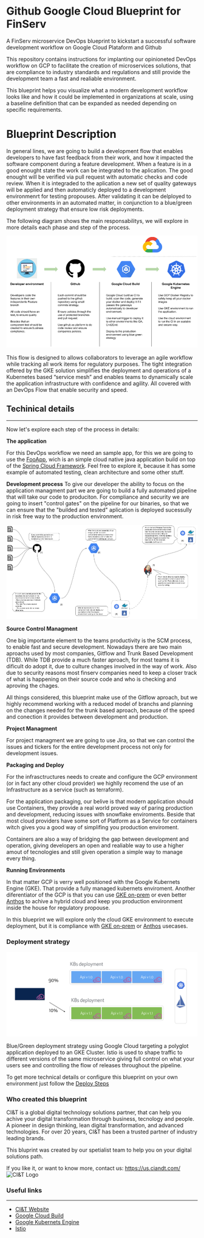 # Github Google Cloud Blueprint for FinServ
A FinServ microservice DevOps blueprint to kickstart a successful software development workflow on Google Cloud Plataform and Github

This repository contains instructions for implanting our opinioneted DevOps workflow on GCP to facilitate the creation of microservices solutions, that are compliance to industry standards and regulations and still provide the development team a fast and realiable environment.

This blueprint helps you visualize what a modern development workflow looks like and how it could be implemented in organizations at scale, using a baseline definition that can be expanded as needed depending on specific requirements.

# Blueprint Description

In general lines, we are going to build a development flow that enables developers to have fast feedback from their work, and how it impacted the software component during a feature development. When a feature is in a good enought state the work can be integrated to the aplication. The good enought will be verified via pull request with automatic checks and code review. When it is integraded to the aplication a new set of quality gateways will be applied and then automaticly deployed to a development environmenrt for testing propouses. After validating it can be delployed to other environments in an automated matter, in conjunction to a blue/green deployment strategy that ensure low risk deployments.  

The following diagram shows the main responsabilitys, we will explore in more details each phase and step of the process.

![Strategic Workflow](./images/strategic_workflow.png)


This flow is designed to allows collaborators to leverage an agile workflow while tracking all work items for regulatory purposes. The tight integration offered by the GKE solution simplifies the deployment and operations of a Kubernetes based “service mesh” and enables teams to dynamically scale the application infrastructure with confidence and agility. All covered with an DevOps Flow that enable security and speed.


## Techinical details
---
Now let's explore each step of the process in details:

**The application** 

For this DevOps workflow we need an sample app, for this we are going to use the [FooApp](https://github.com/rsdomingues/cloud_blueprint/tree/master/fooapp), wich is an simple cloud native java application build on top of the [Spring Cloud Framework](https://spring.io/projects/spring-cloud). Feel free to explore it, because it has some example of automated testing, clean architecture and some other stuff.

**Development process**
To give our developer the ability to focus on the application managment part we are going to build a fully automated pipeline that will take our code to produciton. For compliance and security we are going to insert "control gates" on the pipeline for our binaries, so that we can ensure that the "builded and tested" aplication is deployed sucessully in risk free way to the production environment.

![Developer Flow](./images/developer_flow.png)

**Source Control Managment**

One big importante element to the teams productivity is the SCM process, to enable fast and secure development. Nowadays there are two main aproachs used by most companies, Gitflow and Trunk Based Development (TDB). While TDB provide a much faster aproach, for most teams it is dificult do adopt it, due to culture changes involved in the way of work. Also due to security reasons most finserv companies need to keep a closer track of what is happening on their source code and who is checking and aproving the chages.

All things considered, this blueprint make use of the Gitflow aproach, but we highly recommend working with a reduced model of branchs and planning on the changes needed for the trunk based aproach, because of the speed and conection it provides between development and production.

**Project Managment**

For project managment we are going to use Jira, so that we can control the issues and tickers for the entire development process not only for development issues.

**Packaging and Deploy**

For the infrasctructures needs to create and configure the GCP environment (or in fact any other cloud provider) we highlly recomend the use of an Infrastructure as a service (such as terraform). 

For the application packaging, our belive is that modern application should use Containers, they provide a real world proved way of paring production and development, reducing issues with snowflake enviroments. Beside that most cloud providers have some sort of Platform as a Service for containers witch gives you a good way of simplifing you production enviroment.

Containers are also a way of bridging the gap between development and operation, giving developers an open and realiable way to use a higher amout of tecnologies and still given operation a simple way to manage every thing.

**Running Environments**

In that matter GCP is verry well positioned with the Google Kubernets Engine (GKE). That provide a fully managed kubernets enviroment. Another diferentiator of the GCP is that you can use [GKE on-prem](https://cloud.google.com/gke-on-prem/) or even better [Anthos](https://cloud.google.com/anthos/) to achive a hybrid cloud and keep you production environment inside the house for regulatory propouse.

In this blueprint we will explore only the cloud GKE environment to execute deployment, but it is compliance with [GKE on-prem](https://cloud.google.com/gke-on-prem/) or [Anthos](https://cloud.google.com/anthos/) usecases.

### Deployment strategy
![Blueprint deployment](./images/blue-green.png)

Blue/Green deployment strategy using Google Cloud targeting a polyglot application deployed to an GKE Cluster. Istio is used to shape traffic to different versions of the same microservice giving full control on what your users see and controlling the flow of releases throughout the pipeline.

To get more technical details or configure this blueprint on your own environment just follow the [Deploy Steps](./DEPLOY_STEPS.md)


### Who created this blueprint 

CI&T is a global digital technology solutions partner, that can help you achive your digital transformation through business, tecnology and people. A pioneer in design thinking, lean digital transformation, and advanced technologies. For over 20 years, CI&T has been a trusted partner of industry leading brands. 

This bluprint was created by our spetialist team to help you on your digital solutions path.

If you like it, or want to know more, contact us: https://us.ciandt.com/
![CI&T Logo](https://us.ciandt.com/themes/custom/ciandt/images/ciandt-logo-for-light.png) 

### Useful links
---
- [CI&T Website](https://us.ciandt.com/)
- [Google Cloud Build](https://cloud.google.com/cloud-build/)
- [Google Kubernets Engine](https://cloud.google.com/kubernetes-engine/)
- [Istio](http://istio.io)
